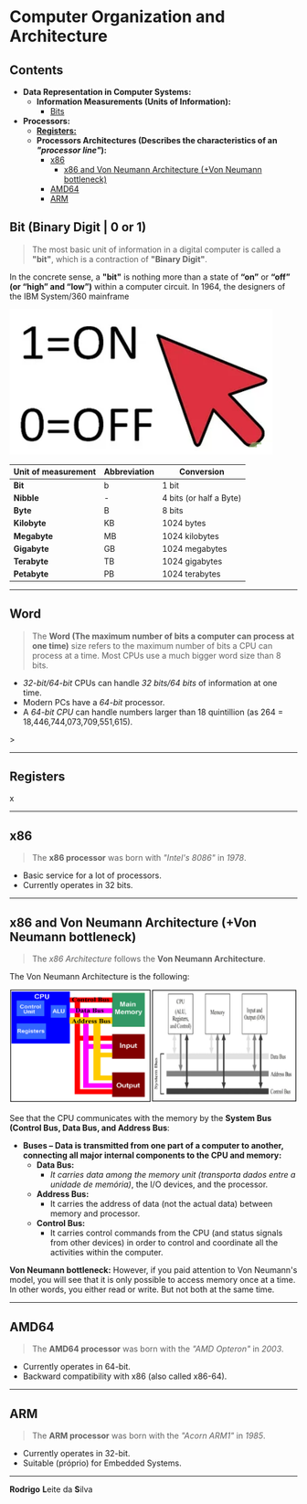 # Computer Organization and Architecture

## Contents

 - **Data Representation in Computer Systems:**
   - **Information Measurements (Units of Information):**
     - [Bits](#intro-to-bits)
 - **Processors:**
   - [**Registers:**](#intro-to-registers)
   - **Processors Architectures (Describes the characteristics of an *"processor line"*):**
     - [x86](#intro-x86)
       - [x86 and Von Neumann Architecture (+Von Neumann bottleneck)](#x86-vna)
     - [AMD64](#intro-amd64)
     - [ARM](#intro-arm)

<!--- 
[WHITESPACE RULES]
- Same topic = "10" Whitespace character.
- Different topic = "50" Whitespace character.
--->



















































<!--- ( Data Representation in Computer Systems/Information Measurements (Units of Information) ) --->

<div id="intro-to-bits"></div>

## Bit (Binary Digit | 0 or 1)

> The most basic unit of information in a digital computer is called a **"bit"**, which is a contraction of **"Binary Digit"**.

In the concrete sense, a **"bit"** is nothing more than a state of **“on”** or **“off” (or “high” and “low”)** within a computer circuit. In 1964, the designers of the IBM System/360 mainframe

![img](images/bit-01.png)  


| Unit of measurement | Abbreviation | Conversion               |
| ------------------- | ------------ | ------------------------ |
| **Bit**             | b            | 1 bit                    |
| **Nibble**          | -            | 4 bits (or half a Byte)  |
| **Byte**            | B            | 8 bits                   |
| **Kilobyte**        | KB           | 1024 bytes               |
| **Megabyte**        | MB           | 1024 kilobytes           |
| **Gigabyte**        | GB           | 1024 megabytes           |
| **Terabyte**        | TB           | 1024 gigabytes           |
| **Petabyte**        | PB           | 1024 terabytes           |



---

<div id="intro-to-word"></div>

## Word

> The **Word (The maximum number of bits a computer can process at one time)** size refers to the maximum number of bits a CPU can process at a time. Most CPUs use a much bigger word size than 8 bits.

 - *32-bit/64-bit* CPUs can handle *32 bits/64 bits* of information at one time.
 - Modern PCs have a *64-bit* processor.
 - A *64-bit CPU* can handle numbers larger than 18 quintillion (as 264 = 18,446,744,073,709,551,615).

















<!--- ( Processors/Registers ) --->>

---

<div id="intro-to-registers"></div>

## Registers

x













<!--- ( Processors/Processors Architectures ) --->

---

<div id="intro-x86"></div>

## x86

> The **x86 processor** was born with *"Intel's 8086"* in *1978*.

 - Basic service for a lot of processors.
 - Currently operates in 32 bits.

---

<div id="x86-vna"></div>

## x86 and Von Neumann Architecture (+Von Neumann bottleneck)

> The *x86 Architecture* follows the **Von Neumann Architecture**.

The Von Neumann Architecture is the following:

![img](images/von-neumann-01.png)  

See that the CPU communicates with the memory by the **System Bus (Control Bus, Data Bus, and Address Bus**:

 - **Buses – Data is transmitted from one part of a computer to another, connecting all major internal components to the CPU and memory:**
   - **Data Bus:**
     - *It carries data among the memory unit (transporta dados entre a unidade de memória)*, the I/O devices, and the processor.
   - **Address Bus:**
     - It carries the address of data (not the actual data) between memory and processor. 
   - **Control Bus:**
     - It carries control commands from the CPU (and status signals from other devices) in order to control and coordinate all the activities within the computer.

**Von Neumann bottleneck:**
However, if you paid attention to Von Neumann's model, you will see that it is only possible to access memory once at a time. In other words, you either read or write. But not both at the same time.

---

<div id="intro-amd64"></div>

## AMD64

> The **AMD64 processor** was born with the *"AMD Opteron"* in *2003*.

  - Currently operates in 64-bit.
  - Backward compatibility with x86 (also called x86-64).

---

<div id="intro-arm"></div>

## ARM

> The **ARM processor** was born with the *"Acorn ARM1"* in *1985*.

  - Currently operates in 32-bit.
  - Suitable (próprio) for Embedded Systems.


































































































---

**Rodrigo** **L**eite da **S**ilva
